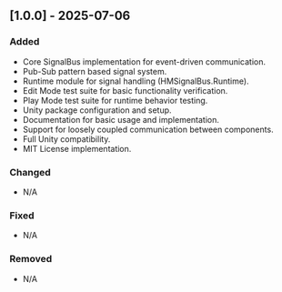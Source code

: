 ﻿## [1.0.0] - 2025-07-06

### Added
- Core SignalBus implementation for event-driven communication.
- Pub-Sub pattern based signal system.
- Runtime module for signal handling (HMSignalBus.Runtime).
- Edit Mode test suite for basic functionality verification.
- Play Mode test suite for runtime behavior testing.
- Unity package configuration and setup.
- Documentation for basic usage and implementation.
- Support for loosely coupled communication between components.
- Full Unity compatibility.
- MIT License implementation.

### Changed
- N/A

### Fixed
- N/A

### Removed
- N/A